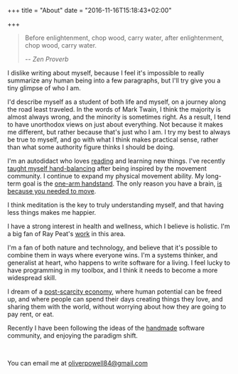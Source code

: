 +++
title = "About"
date = "2016-11-16T15:18:43+02:00"

+++

>Before enlightenment, chop wood, carry water, after enlightenment, chop wood, carry water.
>
> -- <cite>Zen Proverb</cite>

I dislike writing about myself, because I feel it's impossible to really
summarize any human being into a few paragraphs, but I'll try give you a tiny
glimpse of who I am.

I'd describe myself as a student of both life and myself, on a journey along the
road least traveled. In the words of Mark Twain, I think the majority is almost
always wrong, and the minority is sometimes right. As a result, I tend to have
unorthodox views on just about everything. Not because it makes me different,
but rather because that's just who I am. I try my best to always be true to
myself, and go with what I think makes practical sense, rather than what some
authority figure thinks I should be doing.

I'm an autodidact who
loves [reading](http://www.goodreads.com/user/show/27235915-oliver-powell) and
learning new things. I've
recently
[taught myself hand-balancing](https://www.instagram.com/oliverpowell84/) after
being inspired by the movement community. I continue to expand my physical
movement ability. My long-term goal is
the [one-arm handstand](https://www.instagram.com/p/BLPfcY7l10f/?taken-by=yuri_marmerstein&hl=en). The only
reason you have a brain, [is because you needed to move](https://www.youtube.com/watch?v=7s0CpRfyYp8).

I think meditation is the key to truly understanding myself, and that having
less things makes me happier.

I have a strong interest in health and wellness, which I believe is holistic.
I'm a big fan of Ray Peat's [work](http://raypeat.com/) in this area.

I'm a fan of both nature and technology, and believe that it's possible to
combine them in ways where everyone wins. I'm a systems thinker, and generalist
at heart, who happens to write software for a living. I feel lucky to have
programming in my toolbox, and I think it needs to become a more widespread
skill.

I dream of
a [post-scarcity economy](https://en.wikipedia.org/wiki/Post-scarcity_economy),
where human potential can be freed up, and where people can spend their days
creating things they love, and sharing them with the world, without worrying
about how they are going to pay rent, or eat.

Recently I have been following the ideas of
the [handmade](http://static.chronal.net/hmh/manifesto.html) software community,
and enjoying the paradigm shift.

<br>

You can email me at [oliverpowell84@gmail.com](mailto:oliverpowell84@gmail.com)
